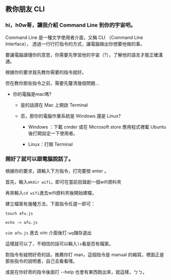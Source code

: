 ## 教你朋友 CLI

### hi，h0w哥，讓我介紹 Command Line 到你的宇宙吧。

Command Line 是一種文字使用者介面，又稱 CLI （Command Line Interface），
透過一行行打指令的方式，讓電腦做出你想要他做的事。

要讓電腦讀懂你的意思，你需要先學習他的宇宙（?），了解他的語言才能正確溝通。

根據你的要求我先教你需要的指令就好。
 
但在教你那些指令之前，需要先釐清幾個問題...

* 你的電腦是mac嗎?

  *  是的話請在 Mac 上開啟 Terminal

  *  否，那你的電腦作業系統是 Windows 還是 Linux?
	
     * Windows ：下載 cmder 或在 Microsoft store 應用程式裡載 Ubuntu後打開設定一下使用者。

     * Linux：打開 Terminal


### 開好了就可以跟電腦說話了。

根據你的要求，請輸入下方指令，打完要按 enter 。


首先，輸入`mkdir wifi`，即可在當前目錄創一個wifi資料夾

再來輸入`cd wifi`進去wifi資料夾後開始建檔，

建立檔案有幾種方法，下面指令任選一即可：

`touch afu.js`

`echo -> afu.js`

`vim afu.js`
進去 vim 介面後打`:wq`儲存退出


這樣就可以了，不相信的話可以輸入`ls`看是否有檔案。

對指令有疑問好奇的話，推薦你打 man，這個指令是 manual 的縮寫，裡面正是那些指令的說明書，自己去看看嘿。

或是在你好奇的指令後面打 --help 也會有東西跑出來，就這樣，ㄅㄅ。

